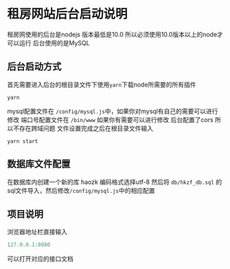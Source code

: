 # 租房网站后台启动说明

租房网使用的后台是nodejs 版本最低是10.0 所以必须使用10.0版本以上的node才可以运行
后台使用的是MySQL

## 后台启动方式

首先需要进入后台的根目录文件下使用`yarn`下载node所需要的所有插件

```shell
yarn
```

mysql配置文件在 `/config/mysql.js`中，如果你对mysql有自己的需要可以进行修改
端口号配置文件在 `/bin/www` 如果你有需要可以进行修改
后台配置了cors 所以不存在跨域问题
文件设置完成之后在根目录文件输入

```shell
yarn start
```

## 数据库文件配置

在数据库内创建一个新的库
haozk 编码格式选择utf-8
然后将 `db/hkzf_db.sql` 的sql文件导入，然后修改`/config/mysql.js`中的相应配置

## 项目说明

浏览器地址栏直接输入

```js
127.0.0.1:8080
```

可以打开对应的接口文档
